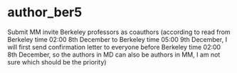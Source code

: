 # author_ber5
Submit MM invite Berkeley professors as coauthors (according to read from Berkeley time 02:00 8th December to Berkeley time 05:00 9th December, I will first send confirmation letter to everyone before Berkeley time 02:00 8th December, so the authors in MD can also be authors in MM, I am not sure which should be the priority)

